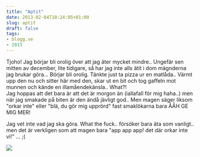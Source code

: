 ```yaml
---
title: "Aptit"
date: 2013-02-04T10:24:05+01:00
slug: aptit
draft: false
tags:
- blogg.se
- 2013
---
```

Tjoho! Jag börjar bli orolig över att jag äter mycket mindre.. Ungefär sen mitten av december, lite tidigare, så har jag inte alls ätit i dom mägnderna jag brukar göra... Börjar bli orolig. Tänkte just ta pizza ur en matlåda.. Värmt upp den nu och sitter här med den, skar ut en bit och tog gaffeln mot munnen och kände en illamåendekänsla.. What?!  
Jag hoppas att det bara är att det är morgon än (iallafall för mig haha..) men när jag smakade på biten är den ändå jävligt god.. Men magen säger liksom "orkar inte" eller "blä, du gör mig upprörd" fast smaklökarna bara ÅÅH GE MIG MER!  
  
Jag vet inte vad jag ska göra. What the fuck.. försöker bara äta som vanligt.. men det är verkligen som att magen bara "app app app! det där orkar inte vi!" ... ;(

![](/assets/images/blogg.se/mat_510f7e32e087c329f71a251a.jpg)